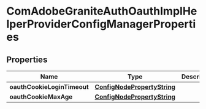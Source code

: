 

# ComAdobeGraniteAuthOauthImplHelperProviderConfigManagerProperties

## Properties

Name | Type | Description | Notes
------------ | ------------- | ------------- | -------------
**oauthCookieLoginTimeout** | [**ConfigNodePropertyString**](ConfigNodePropertyString.md) |  |  [optional]
**oauthCookieMaxAge** | [**ConfigNodePropertyString**](ConfigNodePropertyString.md) |  |  [optional]



